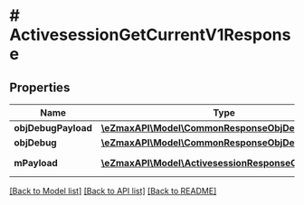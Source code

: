 # # ActivesessionGetCurrentV1Response

## Properties

Name | Type | Description | Notes
------------ | ------------- | ------------- | -------------
**objDebugPayload** | [**\eZmaxAPI\Model\CommonResponseObjDebugPayload**](CommonResponseObjDebugPayload.md) |  |
**objDebug** | [**\eZmaxAPI\Model\CommonResponseObjDebug**](CommonResponseObjDebug.md) |  | [optional]
**mPayload** | [**\eZmaxAPI\Model\ActivesessionResponseCompound**](ActivesessionResponseCompound.md) | Payload for GET /1/object/activesession/getCurrent |

[[Back to Model list]](../../README.md#models) [[Back to API list]](../../README.md#endpoints) [[Back to README]](../../README.md)
